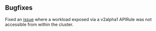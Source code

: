 ## Bugfixes

Fixed an [issue](https://github.com/kyma-project/api-gateway/issues/1632) where a workload exposed via a v2alpha1 APIRule was not accessible from within the cluster.
